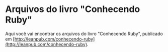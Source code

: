 # Arquivos do livro "Conhecendo Ruby"

Aqui você vai encontrar os arquivos do livro "Conhecendo Ruby", publicado em
[http://leanpub.com/conhecendo-ruby](http://leanpub.com/conhecendo-ruby).
